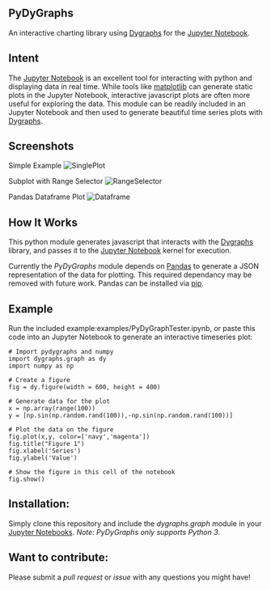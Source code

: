 PyDyGraphs
-----
An interactive charting library using [Dygraphs](http://dygraphs.com/) for the [Jupyter Notebook](https://jupyter.org/).

## Intent

The [Jupyter Notebook](https://jupyter.org/) is an excellent tool for interacting with python and displaying data in real time. While tools like [matplotlib](http://matplotlib.org/) can generate static plots in the Jupyter Notebook, interactive javascript plots are often more useful for exploring the data. This module can be readily included in an Jupyter Notebook and then used to generate beautiful time series plots with [Dygraphs](http://dygraphs.com/).

## Screenshots 

Simple Example
![SinglePlot](http://i.imgur.com/etR5a21.png)

Subplot with Range Selector
![RangeSelector](http://i.imgur.com/bAL7pH6)

Pandas Dataframe Plot
![Dataframe](http://i.imgur.com/eMaCXOM.png)


## How It Works

This python module generates javascript that interacts with the [Dygraphs](http://dygraphs.com/) library, and passes it to the [Jupyter Notebook](https://jupyter.org/) kernel for execution.

Currently the *PyDyGraphs* module depends on [Pandas](http://pandas.pydata.org/) to generate a JSON representation of the data for plotting. This required dependancy may be removed with future work. Pandas can be installed via [pip](https://pypi.python.org/pypi/pip).

## Example
Run the included example:examples/PyDyGraphTester.ipynb, or paste this code into an Jupyter Notebook to generate an interactive timeseries plot:

    # Import pydygraphs and numpy
    import dygraphs.graph as dy
    import numpy as np

    # Create a figure
    fig = dy.figure(width = 600, height = 400)

    # Generate data for the plot
    x = np.array(range(100))
    y = [np.sin(np.random.rand(100)),-np.sin(np.random.rand(100))]

    # Plot the data on the figure
    fig.plot(x,y, color=['navy','magenta'])
    fig.title("Figure 1")
    fig.xlabel('Series')
    fig.ylabel('Value')

    # Show the figure in this cell of the notebook
    fig.show()

## Installation:
Simply clone this repository and include the *dygraphs.graph* module in your [Jupyter Notebooks](https://jupyter.org/). *Note: PyDyGraphs only supports Python 3*.

## Want to contribute:
Please submit a *pull request* or *issue* with any questions you might have!
